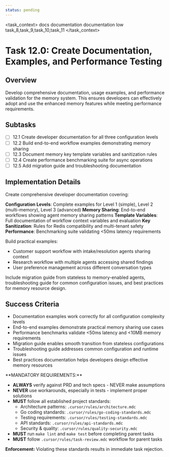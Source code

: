 ```yaml
---
status: pending
---
```


<task_context>
<domain>docs</domain>
<type>documentation</type>
<scope>documentation</scope>
<complexity>low</complexity>
<dependencies>task_8,task_9,task_10,task_11</dependencies>
</task_context>

# Task 12.0: Create Documentation, Examples, and Performance Testing

## Overview

Develop comprehensive documentation, usage examples, and performance validation for the memory system. This ensures developers can effectively adopt and use the enhanced memory features while meeting performance requirements.

## Subtasks

- [ ] 12.1 Create developer documentation for all three configuration levels
- [ ] 12.2 Build end-to-end workflow examples demonstrating memory sharing
- [ ] 12.3 Document memory key template variables and sanitization rules
- [ ] 12.4 Create performance benchmarking suite for async operations
- [ ] 12.5 Add migration guide and troubleshooting documentation

## Implementation Details

Create comprehensive developer documentation covering:

**Configuration Levels**: Complete examples for Level 1 (simple), Level 2 (multi-memory), Level 3 (advanced)
**Memory Sharing**: End-to-end workflows showing agent memory sharing patterns
**Template Variables**: Full documentation of workflow context variables and evaluation
**Key Sanitization**: Rules for Redis compatibility and multi-tenant safety
**Performance**: Benchmarking suite validating <50ms latency requirements

Build practical examples:

- Customer support workflow with intake/resolution agents sharing context
- Research workflow with multiple agents accessing shared findings
- User preference management across different conversation types

Include migration guide from stateless to memory-enabled agents, troubleshooting guide for common configuration issues, and best practices for memory resource design.

## Success Criteria

- Documentation examples work correctly for all configuration complexity levels
- End-to-end examples demonstrate practical memory sharing use cases
- Performance benchmarks validate <50ms latency and <10MB memory requirements
- Migration guide enables smooth transition from stateless configurations
- Troubleshooting guide addresses common configuration and runtime issues
- Best practices documentation helps developers design effective memory resources

<critical>
**MANDATORY REQUIREMENTS:**

- **ALWAYS** verify against PRD and tech specs - NEVER make assumptions
- **NEVER** use workarounds, especially in tests - implement proper solutions
- **MUST** follow all established project standards:
    - Architecture patterns: `.cursor/rules/architecture.mdc`
    - Go coding standards: `.cursor/rules/go-coding-standards.mdc`
    - Testing requirements: `.cursor/rules/testing-standards.mdc`
    - API standards: `.cursor/rules/api-standards.mdc`
    - Security & quality: `.cursor/rules/quality-security.mdc`
- **MUST** run `make lint` and `make test` before completing parent tasks
- **MUST** follow `.cursor/rules/task-review.mdc` workflow for parent tasks

**Enforcement:** Violating these standards results in immediate task rejection.
</critical>
